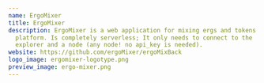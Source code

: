 ```yaml
---
name: ErgoMixer
title: ErgoMixer
description: ErgoMixer is a web application for mixing ergs and tokens based on Ergo
  platform. Is completely serverless; It only needs to connect to the
  explorer and a node (any node! no api_key is needed).
website: https://github.com/ergoMixer/ergoMixBack
logo_image: ergomixer-logotype.png
preview_image: ergo-mixer.png
---
```


